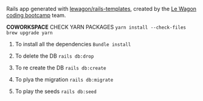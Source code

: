 Rails app generated with [lewagon/rails-templates](https://github.com/lewagon/rails-templates), created by the [Le Wagon coding bootcamp](https://www.lewagon.com) team.


**COWORKSPACE** 
CHECK YARN PACKAGES
`yarn install --check-files`
`brew upgrade yarn`

1. To install all the dependencies 
`Bundle install`

2. To delete the DB
`rails db:drop`

3. To re create the DB
`rails db:create`

4. To plya the migration 
`rails db:migrate`

5. To play the seeds
`rails db:seed`
